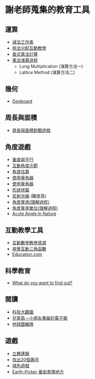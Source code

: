 # 謝老師蒐集的教育工具

## 運算
- [減法工作表](http://www.math-aids.com/Subtraction/)
- [除法分配互動教學](https://www.mathsisfun.com/numbers/division.html)
- [直式乘法計算](https://www.calculatorsoup.com/calculators/math/longmultiplication.php)
- [乘法演算過程](https://goo.gl/ovwQMU)
  * Long Multiplication (演算方法一)
  * Lattice Method (演算方法二)

## 幾何
- [Geoboard](https://www.mathlearningcenter.org/resources/apps/geoboard)

## 周長與面積
- [周長與面積對戰遊戲](http://www.mathplayground.com/area_blocks.html)

## 角度遊戲
- [垂直與平行](https://www.mathsisfun.com/perpendicular-parallel.html)
- [互動角度示範](https://www.mathsisfun.com/angles.html)
- [角度估算](http://www.mathplayground.com/alienangles.html)
- [使用量角器](https://www.mathplayground.com/measuringangles.html)
- [使用量角器](https://www.mathsisfun.com/geometry/protractor-using.html)
- [形狀拼圖](http://www.mathplayground.com/mobile/shapeinlay_fullscreen.htm) 
- [反射光線](http://www.mathplayground.com/logic_reflector/index.html) (難度高)
- [角度量測(理解過程)](https://en.wikipedia.org/wiki/Angle#Measuring_angles)
- [角度量測單位(理解過程)](https://en.wikipedia.org/wiki/Gradian)
- [Acute Angle In Nature](http://online-optiker.info/free/acute-angle-in-nature.asp)

## 互動教學工具
- [互動數學教學資源](http://www.visnos.com/demos/)
- [視覺互動三角函數](https://www.visualtrig.com/) 
- [Education.com](https://www.education.com/)

## 科學教育
- [What do you want to find out?](https://www.dkfindout.com/uk/)

## 閱讀
- [科技大觀園](https://scitechvista.nat.gov.tw/)
- [兒童島－小朋友專屬的電子報](http://paper.udn.com/event/kidland/)
- [地球圖輯隊](https://dq.yam.com/)

## 遊戲
- [立體連鎖](http://mypuzzle.org/interlocked)
- [找出20個壽司](http://armorgames.com/play/18083/cat-in-japan)
- [填色遊戲](http://www.hoodamath.com/games/floodfill.html)
- [Earth-Picker 看街景猜地方](http://www.earth-picker.com/)
